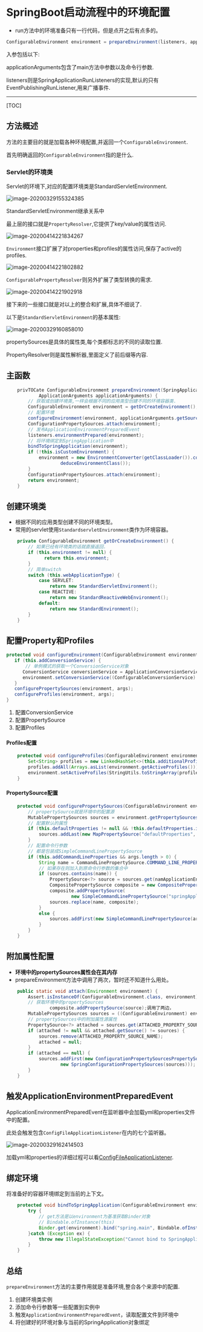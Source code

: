 #  SpringBoot启动流程中的环境配置



- run方法中的环境准备只有一行代码，但是点开之后有点多的。

```java
ConfigurableEnvironment environment = prepareEnvironment(listeners, applicationArguments);
```

入参包括以下:

applicationArguments包含了main方法中参数以及命令行参数.

listeners则是SpringApplicationRunListeners的实现,默认的只有EventPublishingRunListener,用来广播事件.

<!-- more -->

---



[TOC]



## 方法概述

方法的主要目的就是加载各种环境配置,并返回一个`ConfigurableEnvironment`.

首先明确返回的`ConfigurableEnvironment`指的是什么.

### Servlet的环境类

Servlet的环境下,对应的配置环境类是StandardServletEnvironment.

 ![image-20200329155324385](../../../pic/image-20200329155324385.png)

StandardServletEnvironment继承关系中

最上层的接口就是`PropertyResolver`,它提供了key/value的属性访问.

 ![image-20200414221834267](../../../pic/image-20200414221834267.png)

`Environment`接口扩展了对properties和profiles的属性访问,保存了active的profiles.

 ![image-20200414221802882](../../../pic/image-20200414221802882.png)

`ConfigurablePropertyResolver`则另外扩展了类型转换的需求.

 ![image-20200414221902918](../../../pic/image-20200414221902918.png)

接下来的一些接口就是对以上的整合和扩展,具体不细说了.

以下是`StandardServletEnvironment`的基本属性:

 ![image-20200329160858010](../../../pic/image-20200329160858010.png)

propertySources是具体的属性类,每个类都标志的不同的读取位置.

PropertyResolver则是属性解析器,里面定义了前后缀等内容.



## 主函数

```java
	privTOCate ConfigurableEnvironment prepareEnvironment(SpringApplicationRunListeners listeners,
			ApplicationArguments applicationArguments) {
		// 获取或创建环境类,一样会根据不同的应用类型创建不同的环境容器类.
		ConfigurableEnvironment environment = getOrCreateEnvironment();
        // 配置环境
		configureEnvironment(environment, applicationArguments.getSourceArgs());
		ConfigurationPropertySources.attach(environment);
        // 发布ApplicationEnvironmentPreparedEvent
		listeners.environmentPrepared(environment);
        // 将环境绑定到SpringApplication中
		bindToSpringApplication(environment);
		if (!this.isCustomEnvironment) {
			environment = new EnvironmentConverter(getClassLoader()).convertEnvironmentIfNecessary(environment,
					deduceEnvironmentClass());
		}
		ConfigurationPropertySources.attach(environment);
		return environment;
	}
```





## 创建环境类

- 根据不同的应用类型创建不同的环境类型。
- 常用的servlet使用`StandardservletEnvironment`类作为环境容器。

```java
	private ConfigurableEnvironment getOrCreateEnvironment() {
        // 如果已经有环境类的话就直接返回.
		if (this.environment != null) {
			  return this.environment;
		}
        // 简单switch
        switch (this.webApplicationType) {
            case SERVLET:
                return new StandardServletEnvironment();
            case REACTIVE:
                return new StandardReactiveWebEnvironment();
            default:
                return new StandardEnvironment();
		}
	}
```



## 配置Property和Profiles

```java
protected void configureEnvironment(ConfigurableEnvironment environment, String[] args) {
   if (this.addConversionService) {
       // 单例模式的获取一个ConversionService对象
      ConversionService conversionService = ApplicationConversionService.getSharedInstance();
      environment.setConversionService((ConfigurableConversionService) conversionService);
   }
   configurePropertySources(environment, args);
   configureProfiles(environment, args);
}
```

1. 配置ConversionService
2. 配置PropertySource
3. 配置Profiles



#### Profiles配置

```java
	protected void configureProfiles(ConfigurableEnvironment environment, String[] args) {
		Set<String> profiles = new LinkedHashSet<>(this.additionalProfiles);
		profiles.addAll(Arrays.asList(environment.getActiveProfiles()));
		environment.setActiveProfiles(StringUtils.toStringArray(profiles));
	}
```



#### PropertySource配置

```java
	protected void configurePropertySources(ConfigurableEnvironment environment, String[] args) {
        // propertySource就是环境中的配置源
		MutablePropertySources sources = environment.getPropertySources();
        // 配置默认的属性
		if (this.defaultProperties != null && !this.defaultProperties.isEmpty()) {
			sources.addLast(new MapPropertySource("defaultProperties", this.defaultProperties));
		}
        // 配置命令行参数
        // 都是包装成SimpleCommandLinePropertySource
		if (this.addCommandLineProperties && args.length > 0) {
			String name = CommandLinePropertySource.COMMAND_LINE_PROPERTY_SOURCE_NAME;
            // 如果存在则加入到原命令行参数的集合中
			if (sources.contains(name)) {
				PropertySource<?> source = sources.get(namApplicationEnvironmentPreparedEvente);
				CompositePropertySource composite = new CompositePropertySource(name);
				composite.addPropertySource(
						new SimpleCommandLinePropertySource("springApplicationCommandLineArgs", args));
				sources.replace(name, composite);
			}
			else {
				sources.addFirst(new SimpleCommandLinePropertySource(args));
			}
		}
	}
```



## 附加属性配置

- **环境中的propertySources属性会在其内存**
- prepareEnvironment方法中调用了两次，暂时还不知道什么用处。

```java
	public static void attach(Environment environment) {
		Assert.isInstanceOf(ConfigurableEnvironment.class, environment);
        // 获取环境中的propertySources
				composite.addPropertySource(source);调用了两边，
		MutablePropertySources sources = ((ConfigurableEnvironment) environment).getPropertySources();
        // propertySources中的附加属性源属性
		PropertySource<?> attached = sources.get(ATTACHED_PROPERTY_SOURCE_NAME);
		if (attached != null && attached.getSource() != sources) {
			sources.remove(ATTACHED_PROPERTY_SOURCE_NAME);
			attached = null;
		}
		if (attached == null) {
			sources.addFirst(new ConfigurationPropertySourcesPropertySource(ATTACHED_PROPERTY_SOURCE_NAME,
					new SpringConfigurationPropertySources(sources)));
		}
	}
```



## 触发ApplicationEnvironmentPreparedEvent

ApplicationEnvironmentPreparedEvent在监听器中会加载yml和properties文件中的配置。

此处会触发包含`ConfigFileApplicationListener`在内的七个监听器。

 ![image-20200329162414503](../../../pic/image-20200329162414503.png)

加载yml和properties的详细过程可以看[ConfigFileApplicationListener](./ConfigFileApplicationListener.md).



## 绑定环境

将准备好的容器环境绑定到当前的上下文。

```java
	protected void bindToSpringApplication(ConfigurableEnvironment environment) {
		try {
            // get方法是以environment为基准获取Binder对象
            // Bindable.ofInstance(this)
			Binder.get(environment).bind("spring.main", Bindable.ofInstance(this));
		}catch (Exception ex) {
			throw new IllegalStateException("Cannot bind to SpringApplication", ex);
		}
	}
```





## 总结

`prepareEnvironment`方法的主要作用就是准备环境,整合各个来源中的配置.

1. 创建环境类实例
2. 添加命令行参数等一些配置到实例中
3. 触发`ApplicationEnvironmentPreparedEvent`，读取配置文件到环境中
4. 将创建好的环境对象与当前的SpringApplication对象绑定